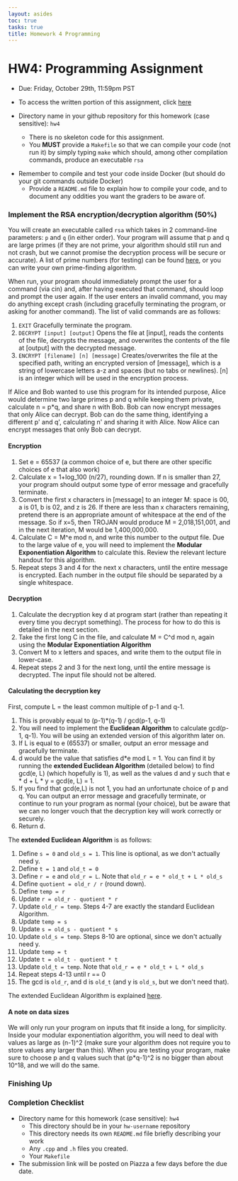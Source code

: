 ```yaml
---
layout: asides
toc: true
tasks: true
title: Homework 4 Programming
---
```


# HW4: Programming Assignment

+ Due: Friday, October 29th, 11:59pm PST

+ To access the written portion of this assignment, click [here](..)

+ Directory name in your github repository for this homework (case sensitive): `hw4`

  - There is no skeleton code for this assignment.
  - You **MUST** provide a `Makefile` so that we can compile your code (not run it) by simply typing `make` which should, among other compilation commands, produce an executable `rsa`
- Remember to compile and test your code inside Docker (but should do your git commands outside Docker)
  - Provide a `README.md` file to explain how to compile your code, and to document any oddities you want the graders to be aware of.
  

### Implement the RSA encryption/decryption algorithm (50%)

You will create an executable called `rsa` which takes in 2 command-line parameters: `p` and `q` (in either order).  Your program will assume that p and q are large primes (if they are not prime, your algorithm should still run and not crash, but we cannot promise the decryption process will be secure or accurate).  A list of prime numbers (for testing) can be found [here](http://compoasso.free.fr/primelistweb/page/prime/liste_online_en.php), or you can write your own prime-finding algorithm.

When run, your program should immediately prompt the user for a command (via cin) and, after having executed that command, should loop and prompt the user again.  If the user enters an invalid command, you may do anything except crash (including gracefully terminating the program, or asking for another command).  The list of valid commands are as follows:

1. `EXIT`  Gracefully terminate the program.
2. `DECRYPT [input] [output]`  Opens the file at [input], reads the contents of the file, decrypts the message, and overwrites the contents of the file at [output] with the decrypted message.
3. `ENCRYPT [filename] [n] [message]` Creates/overwrites the file at the specified path, writing an encrypted version of [message], which is a string of lowercase letters a-z and spaces (but no tabs or newlines).   [n] is an integer which will be used in the encryption process.

If Alice and Bob wanted to use this program for its intended purpose, Alice would determine two large primes p and q while keeping them private, calculate n = p*q, and share n with Bob.  Bob can now encrypt messages that only Alice can decrypt.  Bob can do the same thing, identifying a different p' and q', calculating n' and sharing it with Alice.  Now Alice can encrypt messages that only Bob can decrypt.

#### Encryption

1. Set e = 65537 (a common choice of e, but there are other specific choices of e that also work)
2. Calculate x = 1+log_100 (n/27), rounding down.  If n is smaller than 27, your program should output some type of error message and gracefully terminate.
3. Convert the first x characters in [message] to an integer M: space is 00, a is 01, b is 02, and z is 26.    If there are less than x characters remaining, pretend there is an appropriate amount of whitespace at the end of the message.  So if x=5, then TROJAN would produce M = 2,018,151,001, and in the next iteration, M would be 1,400,000,000.
4. Calculate C = M^e mod n, and write this number to the output file.  Due to the large value of e, you will need to implement the **Modular Exponentiation Algorithm** to calculate this.  Review the relevant lecture handout for this algorithm.
5. Repeat steps 3 and 4 for the next x characters, until the entire message is encrypted.  Each number in the output file should be separated by a single whitespace.

#### Decryption

1. Calculate the decryption key d at program start (rather than repeating it every time you decrypt something).  The process for how to do this is detailed in the next section.
2. Take the first long C in the file, and calculate M = C^d mod n, again using the **Modular Exponentiation Algorithm**
3. Convert M to x letters and spaces, and write them to the output file in lower-case.
4. Repeat steps 2 and 3 for the next long, until the entire message is decrypted.  The input file should not be altered.

#### Calculating the decryption key

First, compute L = the least common multiple of p-1 and q-1.

1. This is provably equal to (p-1)*(q-1) / gcd(p-1, q-1)
2. You will need to implement the **Euclidean Algorithm** to calculate gcd(p-1, q-1).  You will be using an extended version of this algorithm later on.
3. If L is equal to e (65537) or smaller, output an error message and gracefully terminate.
4. d would be the value that satisfies d*e mod L = 1.  You can find it by running the **extended Euclidean Algorithm** (detailed below) to find gcd(e, L) (which hopefully is 1), as well as the values d and y such that e * d + L * y = gcd(e, L) = 1.
5. If you find that gcd(e,L) is not 1, you had an unfortunate choice of p and q.  You can output an error message and gracefully terminate, or continue to run your program as normal (your choice), but be aware that we can no longer vouch that the decryption key will work correctly or securely.
6. Return d.

The **extended Euclidean Algorithm** is as follows:

1. Define `s = 0` and `old_s = 1`.  This line is optional, as we don't actually need y.
2. Define `t = 1` and `old_t = 0`
3. Define `r = e` and `old_r = L`.  Note that `old_r = e * old_t + L * old_s`
4. Define `quotient = old_r / r` (round down).
5. Define `temp = r`
6. Update `r = old_r - quotient * r`
7. Update `old_r = temp`.  Steps 4-7 are exactly the standard Euclidean Algorithm.
8. Update `temp = s`
9. Update `s = old_s - quotient * s`
10. Update `old_s = temp`.  Steps 8-10 are optional, since we don't actually need y.
11. Update `temp = t`
12. Update `t = old_t - quotient * t`
13. Update `old_t = temp`.  Note that `old_r = e * old_t + L * old_s`
14. Repeat steps 4-13 until r == 0
15. The gcd is `old_r`, and d is `old_t` (and y is `old_s`, but we don't need that).

The extended Euclidean Algorithm is explained [here](https://www.youtube.com/watch?v=6KmhCKxFWOs).

#### A note on data sizes

We will only run your program on inputs that fit inside a long, for simplicity.  Inside your modular exponentiation algorithm, you will need to deal with values as large as (n-1)^2 (make sure your algorithm does not require you to store values any larger than this).  When you are testing your program, make sure to choose p and q values such that (p*q-1)^2 is no bigger than about 10^18, and we will do the same.

### Finishing Up

### Completion Checklist

+ Directory name for this homework (case sensitive): `hw4`
  - This directory should be in your `hw-username` repository
  - This directory needs its own `README.md` file briefly describing your work
  - Any `.cpp` and `.h` files you created.
  - Your `Makefile`
+ The submission link will be posted on Piazza a few days before the due date.

